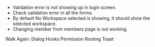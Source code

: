 - Validation error is not showing up in login screen.
- Check validation error in all the forms.
- By default No Workspace selected is showing, it should show the selected workspace.
- Changing member from members page is not working.

Walk Again:
Dialog Hooks
Permission
Routing
Toast
